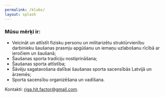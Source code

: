 ```yaml
---
permalink: /klubs/
layout: splash
---
```

### Mūsu mērķi ir:

- Veicināt un attīstīt fizisku personu un militarizētu struktūrvienību darbinieku šaušanas prasmju apgūšanu un iemaņu uzlabošanu rīcībā ar ieročiem un šaušanā;
- Šaušanas sporta tradīciju nostiprināšana;
- Šaušanas sporta attīstība;
- Šāvēju sagatavošana dalībai šaušanas sporta sacensībās Latvijā un ārzemēs;
- Sporta sacensību organizēšana un vadīšana.

Kontakti: [riga.hit.factor@gmail.com](mailto:riga.hit.factor@gmail.com).

